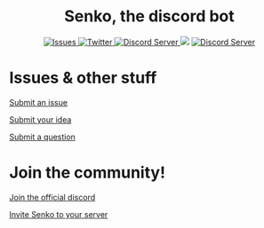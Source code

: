 <div align='center'>
    <h1>Senko, the discord bot</h1>
    <a href="https://github.com/Senbyte1/Senko-Issues/issues">
        <img alt="Issues" src="https://img.shields.io/github/issues/Senbyte1/Senko-Issues?color=0088ff">
    </a>
    <a href="https://twitter.com/TrueSenko">
        <img alt="Twitter" src="https://img.shields.io/badge/Twitter-2f4962?style=flat&logo=twitter">
    </a>
    <a href="https://discord.gg/senko">
        <img src="https://discordapp.com/api/guilds/777251087592718336/widget.png?style=shield" alt="Discord Server">
    </a>
    <a>
        <img src="https://img.shields.io/github/package-json/v/Senko-The-Kitsune/Senko-Issues?label=Version">
    </a>
    <a href="https://reddit.com/r/SenkosWorld">
        <img href="https://reddit.com/r/SenkosWorld" alt="Discord Server" src="https://img.shields.io/badge/Reddit-303030?style=flat&logo=reddit">
    </a>
    <div>
</div>



<div align='left'>

<h1>Issues & other stuff</h1>

[Submit an issue](https://github.com/SenkoTheKitsune1/Senko-Issues/issues/new?assignees=&labels=Bug/Error&template=bug-report.md&title=)

[Submit your idea](https://github.com/Senbyte1/Senko-Issues/issues/new?assignees=&labels=Feature+Request&template=feature_request.md&title=)

[Submit a question](https://github.com/SenkoTheKitsune1/Senko-Issues/issues/new?assignees=&labels=Question)

<h1>Join the community!</h1>

[Join the official discord](https://discord.com/invite/senko)

[Invite Senko to your server](https://discord.com/oauth2/authorize?client_id=777676015887319050&permissions=25600&scope=bot)

